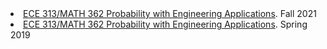 <li><a href="https://courses.engr.illinois.edu/ece313/fa2021/">ECE 313/MATH 362 Probability with Engineering Applications</a>. Fall 2021
<li><a href="https://courses.engr.illinois.edu/ece313/sp2019/">ECE 313/MATH 362 Probability with Engineering Applications</a>. Spring 2019
